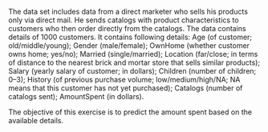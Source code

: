 The data set includes data from a direct marketer who sells his products only via direct mail. He sends catalogs with product characteristics to customers who then order directly from the catalogs. The data contains details of 1000 customers. It contains following details:
Age (of customer; old/middle/young); 
Gender (male/female); 
OwnHome (whether customer owns home; yes/no); 
Married (single/married); 
Location (far/close; in terms of distance to the nearest brick and mortar store that sells similar products); 
Salary (yearly salary of customer; in dollars); 
Children (number of children; 0–3); 
History (of previous purchase volume; low/medium/high/NA; NA means that this customer has not yet purchased); 
Catalogs (number of catalogs sent); 
AmountSpent (in dollars). 

The objective of this exercise is to predict the amount spent based on the available details.
